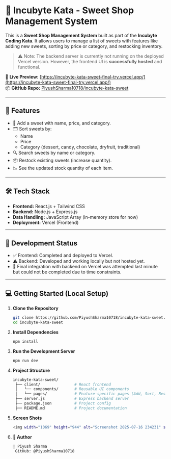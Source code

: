 # 🍬 Incubyte Kata - Sweet Shop Management System

This is a **Sweet Shop Management System** built as part of the **Incubyte Coding Kata**. It allows users to manage a list of sweets with features like adding new sweets, sorting by price or category, and restocking inventory.

> ⚠️ Note: The backend server is currently not running on the deployed Vercel version. However, the frontend UI is **successfully hosted** and functional.

🔗 **Live Preview:** [https://incubyte-kata-sweet-final-try.vercel.app/](https://incubyte-kata-sweet-final-try.vercel.app/)  
📦 **GitHub Repo:** [PiyushSharma10718/incubyte-kata-sweet](https://github.com/PiyushSharma10718/incubyte-kata-sweet)

---

## 🚀 Features

- 🧾 Add a sweet with name, price, and category.
- 🗂️ Sort sweets by:
  - Name
  - Price
  - Category (dessert, candy, chocolate, dryfruit, traditional)
- 🔍 Search sweets by name or category.
- 📦 Restock existing sweets (increase quantity).
- 📉 See the updated stock quantity of each item.

---

## 🛠️ Tech Stack

- **Frontend:** React.js + Tailwind CSS
- **Backend:** Node.js + Express.js
- **Data Handling:** JavaScript Array (in-memory store for now)
- **Deployment:** Vercel (Frontend)

---

## 🧪 Development Status

- ✅ Frontend: Completed and deployed to Vercel.
- ⚠️ Backend: Developed and working locally but not hosted yet.
- 🚧 Final integration with backend on Vercel was attempted last minute but could not be completed due to time constraints.

---

## 💻 Getting Started (Local Setup)

1. **Clone the Repository**

   ```bash
   git clone https://github.com/PiyushSharma10718/incubyte-kata-sweet.git
   cd incubyte-kata-sweet

2. **Install Dependencies**

   ```bash
   npm install

3. **Run the Development Server**

   ```bash
   npm run dev

4. **Project Structure**

   ```bash
   incubyte-kata-sweet/
    ├── client/               # React frontend
    │   └── components/       # Reusable UI components
    │   └── pages/            # Feature-specific pages (Add, Sort, Restock)
    ├── server.js             # Express backend server
    ├── package.json          # Project config
    ├── README.md             # Project documentation

5. **Screen Shots**

   ```bash
   <img width="1069" height="944" alt="Screenshot 2025-07-16 234231" src="https://github.com/user-attachments/assets/28da09f1-220e-454e-88d3-f114b003686d" />


6. **🙋 Author**

   ```bash
   👤 Piyush Sharma
    GitHub: @PiyushSharma10718



